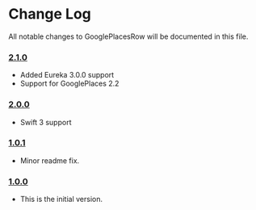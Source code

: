 # Change Log
All notable changes to GooglePlacesRow will be documented in this file.

### [2.1.0](https://github.com/EurekaCommunity/GooglePlacesRow/releases/tag/2.1.0)
<!-- Released on 2017-04-26. -->

* Added Eureka 3.0.0 support
* Support for GooglePlaces 2.2

### [2.0.0](https://github.com/EurekaCommunity/GooglePlacesRow/releases/tag/2.0.0)

* Swift 3 support

### [1.0.1](https://github.com/EurekaCommunity/GooglePlacesRow/releases/tag/1.0.1)

* Minor readme fix.

### [1.0.0](https://github.com/EurekaCommunity/GooglePlacesRow/releases/tag/1.0.0)
<!-- Released on 2016-01-20. -->

* This is the initial version.

[xmartlabs]: https://xmartlabs.com
